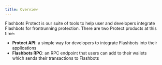 ```yaml
---
title: Overview
---
```


Flashbots Protect is our suite of tools to help user and developers integrate Flashbots for frontrunning protection. There are two Protect products at this time:

- **Protect API**: a simple way for developers to integrate Flashbots into their applications
- **Flashbots RPC**: an RPC endpoint that users can add to their wallets which sends their transactions to Flashbots
